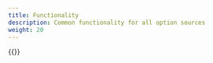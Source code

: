 ```yaml
---
title: Functionality
description: Common functionality for all option sources
weight: 20
---
```


{{<children />}}
